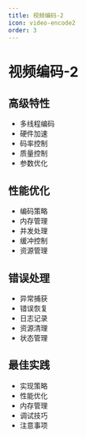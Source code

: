 ```yaml
---
title: 视频编码-2
icon: video-encode2
order: 3
---
```


# 视频编码-2

## 高级特性
- 多线程编码
- 硬件加速
- 码率控制
- 质量控制
- 参数优化

## 性能优化
- 编码策略
- 内存管理
- 并发处理
- 缓冲控制
- 资源管理

## 错误处理
- 异常捕获
- 错误恢复
- 日志记录
- 资源清理
- 状态管理

## 最佳实践
- 实现策略
- 性能优化
- 内存管理
- 调试技巧
- 注意事项
